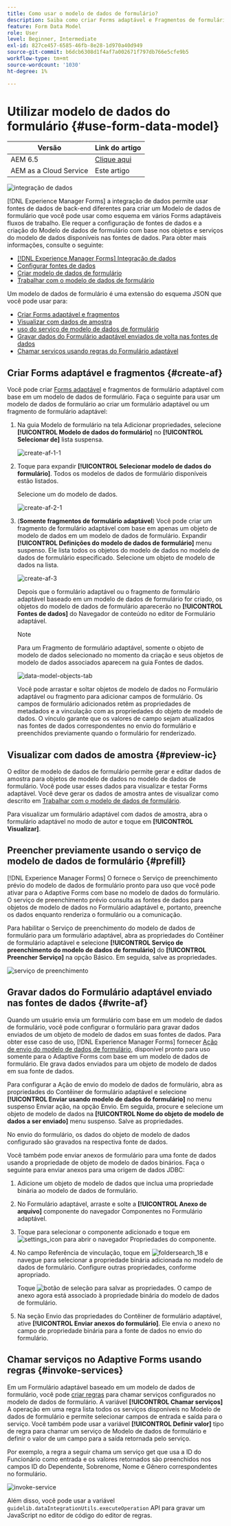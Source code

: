 ```yaml
---
title: Como usar o modelo de dados de formulário?
description: Saiba como criar Forms adaptável e Fragmentos de formulário adaptável com base em um modelo de dados de formulário. Saiba mais gerando e editando dados de amostra para objetos de modelo de dados no modelo de dados de formulário. Você pode usar esses dados para visualizar e testar o Adaptive Forms.
feature: Form Data Model
role: User
level: Beginner, Intermediate
exl-id: 827ce457-6585-46fb-8e28-1d970a40d949
source-git-commit: b6dcb6308d1f4af7a002671f797db766e5cfe9b5
workflow-type: tm+mt
source-wordcount: '1030'
ht-degree: 1%

---
```


# Utilizar modelo de dados do formulário {#use-form-data-model}

| Versão | Link do artigo |
| -------- | ---------------------------- |
| AEM 6.5 | [Clique aqui](https://experienceleague.adobe.com/docs/experience-manager-65/forms/form-data-model/using-form-data-model.html) |
| AEM as a Cloud Service | Este artigo |


![integração de dados](do-not-localize/data-integeration.png)

[!DNL Experience Manager Forms] a integração de dados permite usar fontes de dados de back-end diferentes para criar um Modelo de dados de formulário que você pode usar como esquema em vários Forms adaptáveis <!--and interactive communications--> fluxos de trabalho. Ele requer a configuração de fontes de dados e a criação do Modelo de dados de formulário com base nos objetos e serviços do modelo de dados disponíveis nas fontes de dados. Para obter mais informações, consulte o seguinte:

* [[!DNL Experience Manager Forms] Integração de dados](data-integration.md)
* [Configurar fontes de dados](configure-data-sources.md)
* [Criar modelo de dados de formulário](create-form-data-models.md)
* [Trabalhar com o modelo de dados de formulário](work-with-form-data-model.md)

Um modelo de dados de formulário é uma extensão do esquema JSON que você pode usar para:

* [Criar Forms adaptável e fragmentos](#create-af)
  <!--* [Create interactive communications and building blocks like text, list, and condition fragments](#create-ic)-->
* [Visualizar com dados de amostra](#preview-ic)
* [uso do serviço de modelo de dados de formulário](#prefill)
* [Gravar dados do Formulário adaptável enviados de volta nas fontes de dados](#write-af)
* [Chamar serviços usando regras do Formulário adaptável](#invoke-services)

## Criar Forms adaptável e fragmentos {#create-af}

Você pode criar [Forms adaptável](creating-adaptive-form.md) e fragmentos de formulário adaptável <!-- [Adaptive Form Fragments](adaptive-form-fragments.md) --> com base em um modelo de dados de formulário. Faça o seguinte para usar um modelo de dados de formulário ao criar um formulário adaptável ou um fragmento de formulário adaptável:

1. Na guia Modelo de formulário na tela Adicionar propriedades, selecione **[!UICONTROL Modelo de dados do formulário]** no **[!UICONTROL Selecionar de]** lista suspensa.

   ![create-af-1-1](assets/create-af-1-1.png)

1. Toque para expandir **[!UICONTROL Selecionar modelo de dados do formulário]**. Todos os modelos de dados de formulário disponíveis estão listados.

   Selecione um do modelo de dados.

   ![create-af-2-1](assets/create-af-2-1.png)

1. (**Somente fragmentos de formulário adaptável**) Você pode criar um fragmento de formulário adaptável com base em apenas um objeto de modelo de dados em um modelo de dados de formulário. Expandir **[!UICONTROL Definições do modelo de dados de formulário]** menu suspenso. Ele lista todos os objetos do modelo de dados no modelo de dados de formulário especificado. Selecione um objeto de modelo de dados na lista.

   ![create-af-3](assets/create-af-3.png)

   Depois que o formulário adaptável ou o fragmento de formulário adaptável baseado em um modelo de dados de formulário for criado, os objetos do modelo de dados de formulário aparecerão no **[!UICONTROL Fontes de dados]** do Navegador de conteúdo no editor de Formulário adaptável.

   >[!NOTE]
   >
   >Para um Fragmento de formulário adaptável, somente o objeto de modelo de dados selecionado no momento da criação e seus objetos de modelo de dados associados aparecem na guia Fontes de dados.

   ![data-model-objects-tab](assets/data-model-objects-tab.png)

   Você pode arrastar e soltar objetos de modelo de dados no Formulário adaptável ou fragmento para adicionar campos de formulário. Os campos de formulário adicionados retêm as propriedades de metadados e a vinculação com as propriedades do objeto de modelo de dados. O vínculo garante que os valores de campo sejam atualizados nas fontes de dados correspondentes no envio do formulário e preenchidos previamente quando o formulário for renderizado.

<!-- ## Create interactive communications {#create-ic}

You can create an interactive communication based on a Form Data Model that you can use to prefill interactive communication with data from configured data sources. In addition, the building blocks of an interactive communication, such as text, list, and condition document fragments can be based on a form data model.

You can choose a Form Data Model when creating an interactive communication or a document fragment. The following image shows the General tab of the Create Interactive Communication dialog.

![create-ic](assets/create-ic.png)

General tab of Create Interactive Communication dialog

For more information, see:

[Create an interactive communication](create-interactive-communication.md)

[Text in Interactive Communications](texts-interactive-communications.md)

[Conditions in Interactive Communications](conditions-interactive-communications.md)

[List fragments](lists.md) -->

## Visualizar com dados de amostra {#preview-ic}

O editor de modelo de dados de formulário permite gerar e editar dados de amostra para objetos de modelo de dados no modelo de dados de formulário. Você pode usar esses dados para visualizar e testar <!--interactive communications and--> Forms adaptável. Você deve gerar os dados de amostra antes de visualizar como descrito em [Trabalhar com o modelo de dados de formulário](work-with-form-data-model.md#sample).

<!--To preview an interactive communication with sample Form Data Model data:

1. On [!DNL  Experience Manager] author instance, navigate to **[!UICONTROL Forms > Forms & Documents]**.
1. Select an interactive communication and tap **[!UICONTROL Preview]** in the toolbar to select **[!UICONTROL Web Channel]**, **[!UICONTROL Print Channel]**, or **[!UICONTROL Both Channels]** to preview the interactive communication.
1. In the Preview [*channel*] dialog, ensure that **[!UICONTROL Test Data of Form Data Model]** is selected and tap **[!UICONTROL Preview]**.

The interactive communication opens with prefilled sample data.

![web-preview](assets/web-preview.png)-->

Para visualizar um formulário adaptável com dados de amostra, abra o formulário adaptável no modo de autor e toque em **[!UICONTROL Visualizar]**.

## Preencher previamente usando o serviço de modelo de dados de formulário {#prefill}

[!DNL Experience Manager Forms] O fornece o Serviço de preenchimento prévio do modelo de dados de formulário pronto para uso que você pode ativar para o Adaptive Forms <!--and interactive communications--> com base no modelo de dados do formulário. O serviço de preenchimento prévio consulta as fontes de dados para objetos de modelo de dados no Formulário adaptável <!--and interactive communication--> e, portanto, preenche os dados enquanto renderiza o formulário ou a comunicação.

Para habilitar o Serviço de preenchimento do modelo de dados de formulário para um formulário adaptável, abra as propriedades do Contêiner de formulário adaptável e selecione **[!UICONTROL Serviço de preenchimento do modelo de dados de formulário]** do **[!UICONTROL Preencher Serviço]** na opção Básico. Em seguida, salve as propriedades.

![serviço de preenchimento](assets/prefill-service.png)

<!--To configure Form Data Model prefill service in an interactive communication, you can select Form Data Model Prefill Service in the Prefill Service drop-down while creating it or later by modifying the properties.

![edit-ic-props](assets/edit-ic-props.png)

Edit Properties dialog for an interactive communication-->

## Gravar dados do Formulário adaptável enviado nas fontes de dados {#write-af}

Quando um usuário envia um formulário com base em um modelo de dados de formulário, você pode configurar o formulário para gravar dados enviados de um objeto de modelo de dados em suas fontes de dados. Para obter esse caso de uso, [!DNL Experience Manager Forms] fornecer [Ação de envio do modelo de dados de formulário](configuring-submit-actions.md), disponível pronto para uso somente para o Adaptive Forms com base em um modelo de dados de formulário. Ele grava dados enviados para um objeto de modelo de dados em sua fonte de dados.

Para configurar a Ação de envio do modelo de dados de formulário, abra as propriedades do Contêiner de formulário adaptável e selecione **[!UICONTROL Enviar usando modelo de dados do formulário]** no menu suspenso Enviar ação, na opção Envio. Em seguida, procure e selecione um objeto de modelo de dados na **[!UICONTROL Nome do objeto de modelo de dados a ser enviado]** menu suspenso. Salve as propriedades.

No envio do formulário, os dados do objeto de modelo de dados configurado são gravados na respectiva fonte de dados.

<!--![data-submission](assets/data-submission.png)-->

Você também pode enviar anexos de formulário para uma fonte de dados usando a propriedade de objeto de modelo de dados binários. Faça o seguinte para enviar anexos para uma origem de dados JDBC:

1. Adicione um objeto de modelo de dados que inclua uma propriedade binária ao modelo de dados de formulário.
1. No Formulário adaptável, arraste e solte a **[!UICONTROL Anexo de arquivo]** componente do navegador Componentes no Formulário adaptável.
1. Toque para selecionar o componente adicionado e toque em ![settings_icon](assets/configure-icon.svg) para abrir o navegador Propriedades do componente.
1. No campo Referência de vinculação, toque em ![foldersearch_18](assets/folder-search-icon.svg) e navegue para selecionar a propriedade binária adicionada no modelo de dados de formulário. Configure outras propriedades, conforme apropriado.

   Toque ![botão de seleção](assets/save_icon.svg) para salvar as propriedades. O campo de anexo agora está associado à propriedade binária do modelo de dados de formulário.

1. Na seção Envio das propriedades do Contêiner de formulário adaptável, ative **[!UICONTROL Enviar anexos do formulário]**. Ele envia o anexo no campo de propriedade binária para a fonte de dados no envio do formulário.

## Chamar serviços no Adaptive Forms usando regras {#invoke-services}

Em um Formulário adaptável baseado em um modelo de dados de formulário, você pode [criar regras](rule-editor.md) para chamar serviços configurados no modelo de dados de formulário. A variável **[!UICONTROL Chamar serviços]** A operação em uma regra lista todos os serviços disponíveis no Modelo de dados de formulário e permite selecionar campos de entrada e saída para o serviço. Você também pode usar a variável **[!UICONTROL Definir valor]** tipo de regra para chamar um serviço de Modelo de dados de formulário e definir o valor de um campo para a saída retornada pelo serviço.

Por exemplo, a regra a seguir chama um serviço get que usa a ID do Funcionário como entrada e os valores retornados são preenchidos nos campos ID do Dependente, Sobrenome, Nome e Gênero correspondentes no formulário.

![invoke-service](assets/invoke-service.png)

Além disso, você pode usar a variável `guidelib.dataIntegrationUtils.executeOperation` API para gravar um JavaScript no editor de código do editor de regras. <!-- For API details, see [API to invoke Form Data Model service](invoke-form-data-model-services.md).-->
